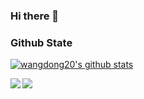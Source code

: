 ### Hi there 👋

<!--
**wangdong20/wangdong20** is a ✨ _special_ ✨ repository because its `README.md` (this file) appears on your GitHub profile.

Here are some ideas to get you started:

- 🔭 I’m currently working on ...
- 🌱 I’m currently learning ...
- 👯 I’m looking to collaborate on ...
- 🤔 I’m looking for help with ...
- 💬 Ask me about ...
- 📫 How to reach me: ...
- 😄 Pronouns: ...
- ⚡ Fun fact: ...
-->
### Github State

[![wangdong20's github stats](https://github-readme-stats.vercel.app/api?username=wangdong20&show_icons=true&title_color=fff&icon_color=79ff97&text_color=9f9f9f&bg_color=151515)](https://github.com/wangdong20/github-readme-stats)

<a href="https://github.com/wangdong20/DWKotlinScriptCompiler" style="display:block;">
  <img align="left" src="https://github-readme-stats.vercel.app/api/pin/?username=wangdong20&repo=DWKotlinScriptCompiler&show_icons=true&theme=radical" />
</a>

<a href="https://github.com/wangdong20/AndroidGradientUI" style="display:block;">
  <img align="left" src="https://github-readme-stats.vercel.app/api/pin/?username=wangdong20&repo=AndroidGradientUI&show_icons=true&theme=radical" />
</a>
